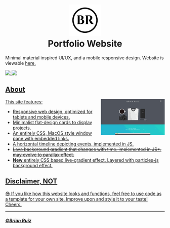 <h1 align="center">
    <img alt="logo" title="br logo" src="https://github.com/BrianRuizy/portfolio-website-3.0/blob/master/Misc/BR%20logo%20blk.png" width="100"> </br>
    Portfolio Website
</h1>


Minimal material inspired UI/UX, and a mobile responsive design. Website is viewable <a href="https://www.brianruizy.com" target="_blank">here. 

![](https://camo.githubusercontent.com/d0f65430681b67b7104f6130ada8c098ec5f66ba/68747470733a2f2f696d672e736869656c64732e696f2f62616467652f636f64652532307374796c652d7374616e646172642d627269676874677265656e2e7376673f7374796c653d666c6174)
![](https://camo.githubusercontent.com/a307f74a14e41e762300323414ddef81f3d53ae2/68747470733a2f2f696d672e736869656c64732e696f2f6769746875622f6c6963656e73652f736f757263657265722d696f2f736f757263657265722d6170702e7376673f636f6c6f72423d666630303030)

## About 
<img align="right" src="https://github.com/BrianRuizy/portfolio-website-3.0/blob/master/brianruizy-portfolio-website-3.0.gif" width="40%">
</img>

This site features:  
* Responsive web design, optimized for tablets and mobile devices. 
* Minimalist flat-design cards to display projects.
* An entirely CSS, MacOS style window pane with embedded links.
* A horizontal timeline depicting events, implemented in JS.
* <del>Lava background gradient that changes with time, implemented in JS*. may evolve to parallax effect.<del>
* **New** entirely CSS based live-gradient effect. Layered with particles-js background effect.

## Disclaimer, NOT 
😎 If you like how this website looks and functions, feel free to use code as a template for your own site.
Improve upon and style it to your taste! Cheers.

------
##### ©[Brian Ruiz](https://github.com/BrianRuizy)
